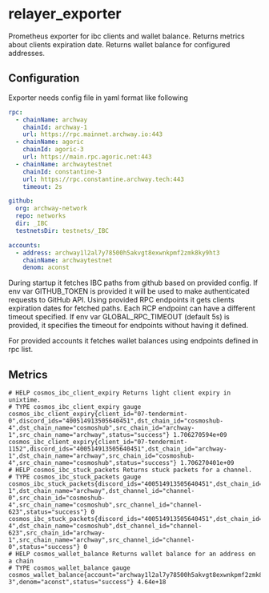 # relayer_exporter

Prometheus exporter for ibc clients and wallet balance.
Returns metrics about clients expiration date.
Returns wallet balance for configured addresses.

## Configuration

Exporter needs config file in yaml format like following

```yaml
rpc:
  - chainName: archway
    chainId: archway-1
    url: https://rpc.mainnet.archway.io:443
  - chainName: agoric
    chainId: agoric-3
    url: https://main.rpc.agoric.net:443
  - chainName: archwaytestnet
    chainId: constantine-3
    url: https://rpc.constantine.archway.tech:443
    timeout: 2s

github:
  org: archway-network
  repo: networks
  dir: _IBC
  testnetsDir: testnets/_IBC

accounts:
  - address: archway1l2al7y78500h5akvgt8exwnkpmf2zmk8ky9ht3
    chainName: archwaytestnet
    denom: aconst
```

During startup it fetches IBC paths from github based on provided config.
If env var GITHUB_TOKEN is provided it will be used to make authenticated requests to GitHub API.
Using provided RPC endpoints it gets clients expiration dates for fetched paths.
Each RCP endpoint can have a different timeout specified.
If env var GLOBAL_RPC_TIMEOUT (default 5s) is provided, it specifies the timeout for endpoints
without having it defined.

For provided accounts it fetches wallet balances using endpoints defined in rpc list.

## Metrics

```
# HELP cosmos_ibc_client_expiry Returns light client expiry in unixtime.
# TYPE cosmos_ibc_client_expiry gauge
cosmos_ibc_client_expiry{client_id="07-tendermint-0",discord_ids="400514913505640451",dst_chain_id="cosmoshub-4",dst_chain_name="cosmoshub",src_chain_id="archway-1",src_chain_name="archway",status="success"} 1.706270594e+09
cosmos_ibc_client_expiry{client_id="07-tendermint-1152",discord_ids="400514913505640451",dst_chain_id="archway-1",dst_chain_name="archway",src_chain_id="cosmoshub-4",src_chain_name="cosmoshub",status="success"} 1.706270401e+09
# HELP cosmos_ibc_stuck_packets Returns stuck packets for a channel.
# TYPE cosmos_ibc_stuck_packets gauge
cosmos_ibc_stuck_packets{discord_ids="400514913505640451",dst_chain_id="archway-1",dst_chain_name="archway",dst_channel_id="channel-0",src_chain_id="cosmoshub-4",src_chain_name="cosmoshub",src_channel_id="channel-623",status="success"} 0
cosmos_ibc_stuck_packets{discord_ids="400514913505640451",dst_chain_id="cosmoshub-4",dst_chain_name="cosmoshub",dst_channel_id="channel-623",src_chain_id="archway-1",src_chain_name="archway",src_channel_id="channel-0",status="success"} 0
# HELP cosmos_wallet_balance Returns wallet balance for an address on a chain
# TYPE cosmos_wallet_balance gauge
cosmos_wallet_balance{account="archway1l2al7y78500h5akvgt8exwnkpmf2zmk8ky9ht3",chain_id="constantine-3",denom="aconst",status="success"} 4.64e+18
```
